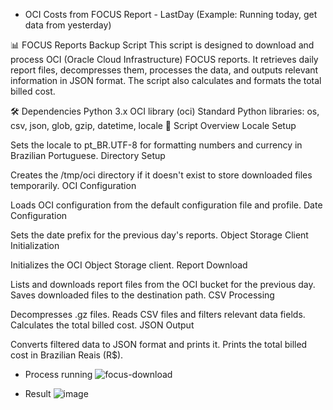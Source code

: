 - OCI Costs from FOCUS Report - LastDay (Example: Running today, get data from yesterday)
  
📊 FOCUS Reports Backup Script
This script is designed to download and process OCI (Oracle Cloud Infrastructure) FOCUS reports. It retrieves daily report files, decompresses them, processes the data, and outputs relevant information in JSON format. The script also calculates and formats the total billed cost.

🛠️ Dependencies
Python 3.x
OCI library (oci)
Standard Python libraries: os, csv, json, glob, gzip, datetime, locale
📝 Script Overview
Locale Setup

Sets the locale to pt_BR.UTF-8 for formatting numbers and currency in Brazilian Portuguese.
Directory Setup

Creates the /tmp/oci directory if it doesn't exist to store downloaded files temporarily.
OCI Configuration

Loads OCI configuration from the default configuration file and profile.
Date Configuration

Sets the date prefix for the previous day's reports.
Object Storage Client Initialization

Initializes the OCI Object Storage client.
Report Download

Lists and downloads report files from the OCI bucket for the previous day.
Saves downloaded files to the destination path.
CSV Processing

Decompresses .gz files.
Reads CSV files and filters relevant data fields.
Calculates the total billed cost.
JSON Output

Converts filtered data to JSON format and prints it.
Prints the total billed cost in Brazilian Reais (R$).

- Process running
![focus-download](https://github.com/mauriciodeliz/oci-costs-csv-json/assets/25036372/4ba55f40-3d34-4dad-92d9-ba6729fc4fdd)

- Result
![image](https://github.com/mauriciodeliz/oci-costs-csv-json/assets/25036372/f54d27fc-1003-43ba-82a8-c64663aed3c4)


